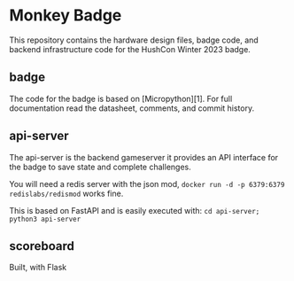 # Monkey Badge

This repository contains the hardware design files, badge code, and backend
infrastructure code for the HushCon Winter 2023 badge.

## badge

The code for the badge is based on [Micropython][1].  For full documentation
read the datasheet, comments, and commit history.

## api-server

The api-server is the backend gameserver it provides an API
interface for the badge to save state and complete challenges.

You will need a redis server with the json mod, `docker run -d -p 6379:6379
redislabs/redismod` works fine.

This is based on FastAPI and is easily executed with: `cd api-server; python3
api-server`

## scoreboard

Built, with Flask

<!--
vim: ts=2 sw=2 tw=80 syntax=md
!-->

